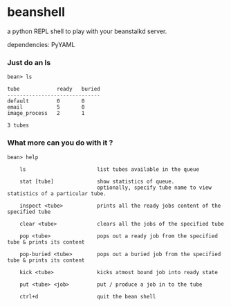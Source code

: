 
beanshell
=========
a python REPL shell to play with your beanstalkd server.

dependencies: PyYAML


### Just do an ls

```
bean> ls

tube      	    ready	buried
------------------------------
default       	0	    0
email        	5	    0
image_process 	2	    1

3 tubes
```

### What more can you do with it ?

```
bean> help

    ls                       list tubes available in the queue
    
    stat [tube]              show statistics of queue.
                             optionally, specify tube name to view statistics of a particular tube.
    
    inspect <tube>           prints all the ready jobs content of the specified tube
    
    clear <tube>             clears all the jobs of the specified tube
    
    pop <tube>               pops out a ready job from the specified tube & prints its content    
    
    pop-buried <tube>        pops out a buried job from the specified tube & prints its content    
    
    kick <tube>              kicks atmost bound job into ready state
    
    put <tube> <job>         put / produce a job in to the tube
    
    ctrl+d                   quit the bean shell

```

